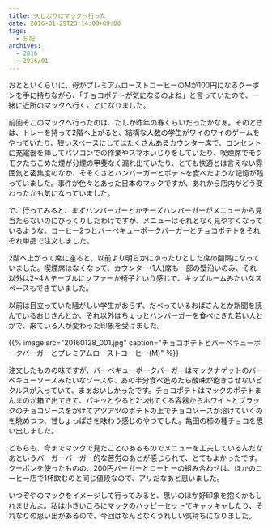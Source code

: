 ```yaml
---
title: 久しぶりにマックへ行った
date: 2016-01-29T23:14:08+09:00
tags:
  - 日記
archives:
  - 2016
  - 2016/01
---
```


おとといくらいに、母がプレミアムローストコーヒーのMが100円になるクーポンを手に持ちながら、「チョコポテトが気になるのよね」と言っていたので、一緒に近所のマックへ行くことになりました。

前回そこのマックへ行ったのは、たしか昨年の春くらいだったかなぁ。そのときは、トレーを持って2階へ上がると、結構な人数の学生がワイのワイのゲームをやっていたり、狭いスペースにしてはたくさんあるカウンター席で、コンセントに充電器を挿してパソコンでの作業やスマホいじりをしていたり、喫煙席でモクモクたちこめた煙が分煙の甲斐なく漏れ出ていたり、とても快適とは言えない雰囲気と密集度のなか、そそくさとハンバーガーとポテトを食べたような記憶が残っていました。事件が色々とあった日本のマックですが、あれから店内がどう変わったかも気になっていました。

で、行ってみると、まずハンバーガーとかチーズハンバーガーがメニューから見当たらないのにびっくりしたわけですが、メニューはそれとなく見やすくなっているような。コーヒー2つとバーベキューポークバーガーとチョコポテトをそれぞれ単品で注文しました。

2階へ上がって席に座ると、以前より明らかにゆったりとした席の間隔になっていました。喫煙席はなくなって、カウンター(1人)席も一部の壁沿いのみ、それ以外は2~4人テーブルにソファーか椅子という感じで、キッズルームみたいなスペースもできていました。

以前は目立っていた騒がしい学生がおらず、だべっているおばさんとか新聞を読んでいるおじさんとか、それ以外はちょっとハンバーガーを食べにきた若い人とかで、来ている人が変わった印象を受けました。

{{% image src="20160128_001.jpg" caption="チョコポテトとバーベキューポークバーガーとプレミアムローストコーヒー(M)" %}}

注文したものの味ですが、バーベキューポークバーガーはマックナゲットのバーベキューソースみたいなソースや、あの半分食べ進めたら酸味が飽きさせないピクルスが入っていて、まぁおいしかったです。チョコポテトはマックのポテトまんまのが箱で出てきて、パキッとやると2つ出てくる容器からホワイトとブラックのチョコソースをかけてアツアツのポテトの上でチョコソースが溶けていくのを眺めつつ、甘しょっぱさを味わう感じのやつでした。亀田の柿の種チョコを思い出しました。

どちらも、今までマックで見たことのあるものでメニューを工夫しているんだなあというバーガーバーガー的な苦労のあとが感じられて、とてもよかったです。クーポンを使ったものの、200円バーガーとコーヒーの組み合わせは、ほかのコーヒー店で1杯飲むのと同じ値段なので、アリだなあと思いました。

いつぞやのマックをイメージして行ってみると、思いのほか好印象を抱くかもしれませんよ。私は小さいころにマックのハッピーセットでキャッキャしたり、それなりの思い出があるので、今回はなんとなくうれしい気持ちになりました。
